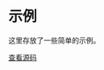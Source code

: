 # 示例
这里存放了一些简单的示例。

[查看源码](https://github.com/hcg1023/vue3-dnd/tree/main/packages/docs/src/.vitepress/examples)
